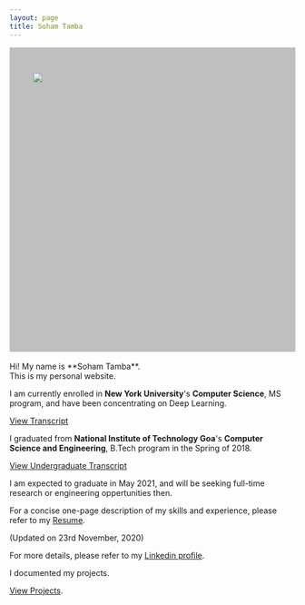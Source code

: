 ```yaml
---
layout: page
title: Soham Tamba
---
```


 <div style="background-color:rgba(0, 0, 0, 0.2470588); text-align:center; vertical-align: middle; padding:29px 0;">


<figure>
<img src="{{ site.baseurl }}/assets/images/me.jpeg" width="650" height="450" >
</figure>

 </div>

<br>
Hi! My name is **Soham Tamba**.<br>
This is my personal website.

I am currently enrolled in **New York University**'s **Computer Science**, MS program, and have been concentrating on Deep Learning.<br>

<a href="{{ site.baseurl }}/assets/certificates/Transcript_NYU.pdf">View Transcript</a> 


I graduated from **National Institute of Technology Goa**'s **Computer Science and Engineering**, B.Tech program in the Spring of 2018.<br>

<a href="{{ site.baseurl }}/assets/certificates/Transcript_NIT.pdf">View Undergraduate Transcript</a>

I am expected to graduate in May 2021, and will be seeking full-time research or engineering oppertunities then.

For a concise one-page description of my skills and experience, please refer to my <a href="{{ site.baseurl }}/assets/Resume.pdf">Resume</a>. 

(Updated on 23rd November, 2020)

For more details, please refer to my [Linkedin profile](https://www.linkedin.com/in/soham-tamba/).

I documented my projects. 

[View Projects](https://sohamtamba.github.io/projects/).
